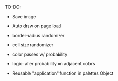 TO-DO:

- Save image
- Auto draw on page load

- border-radius randomizer
- cell size randomizer
- color passes w/ probability
- logic: alter probability on adjacent colors
- Reusable "application" function in palettes Object
